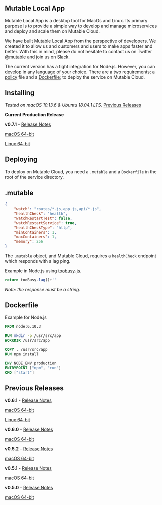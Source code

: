 ## Mutable Local App
Mutable Local App is a desktop tool for MacOs and Linux. Its primary purpose is to provide a simple way to develop and manage microservices and deploy and scale them on Mutable Cloud.

We have built Mutable Local App from the perspective of developers. We created it to allow us and customers and users to make apps faster and better. With this in mind, please do not hesitate to contact us on Twitter [@mutable](https://twitter.com/mutable) and join us on [Slack](http://slack.mutable.io/).

The current version has a tight integration for Node.js. However, you can develop in any language of your choice. There are a two requirements; a [policy](./README.md#.mutable) file and a [Dockerfile](./README.md#Dockerfile); to deploy the service on Mutable Cloud.


## Installing
*Tested on macOS 10.13.6 & Ubuntu 18.04.1 LTS.* [Previous Releases](./README.md#previous-rleases)

**Current Production Release**

**v0.7.1** - [Release Notes](./release-note/v0.7.1)

[macOS 64-bit](https://s3.amazonaws.com/local.mutable.io/app/MutableV0.7.1.dmg)

[Linux 64-bit](https://s3.amazonaws.com/local.mutable.io/app/MutableV0.7.1.tar.gz)



## Deploying
To deploy on Mutable Cloud, you need a `.mutable` and a `Dockerfile` in the root of the service directory. 

## .mutable
```json
{
    "watch": "routes/*.js,app.js,api/*.js",
    "healthCheck": "health",
    "watchRestartTest": false,
    "watchRestartService": true,
    "healthCheckType": "http",
    "minContainers": 1,
    "maxContainers": 1,
    "memory": 256
}
```
The `.mutable` object, and Mutable Cloud, requires a `healthCheck` endpoint which responds with a lag ping.

Example in Node.js using [toobusy-js](https://www.npmjs.com/package/toobusy-js). 

```js
return tooBusy.lag()+''
```

*Note: the response must be a string.*

## Dockerfile
Example for Node.js

```Dockerfile
FROM node:6.10.3

RUN mkdir -p /usr/src/app
WORKDIR /usr/src/app

COPY . /usr/src/app
RUN npm install 

ENV NODE_ENV production
ENTRYPOINT ["npm", "run"]
CMD ["start"]
```

## Previous Releases

**v0.6.1** - [Release Notes](./release-note/v0.6.1)

[macOS 64-bit](https://s3.amazonaws.com/local.mutable.io/app/MutableV0.6.1.dmg)

[Linux 64-bit](https://s3.amazonaws.com/local.mutable.io/app/MutableV0.6.1.zip)


**v0.6.0** - [Release Notes](./release-note/v0.6.0)

[macOS 64-bit](https://s3.amazonaws.com/local.mutable.io/app/MutableV0.6.0.dmg)


**v0.5.2** - [Release Notes](./release-note/v0.5.2)

[macOS 64-bit](https://s3.amazonaws.com/local.mutable.io/app/MutableV0.5.2.dmg)


**v0.5.1** - [Release Notes](./release-note/v0.5.1)

[macOS 64-bit](https://s3.amazonaws.com/local.mutable.io/app/MutableV0.5.1.dmg)


**v0.5.0** - [Release Notes](./release-note/v0.5.0)

[macOS 64-bit](https://s3.amazonaws.com/local.mutable.io/app/MutableV0.5.0.dmg)
